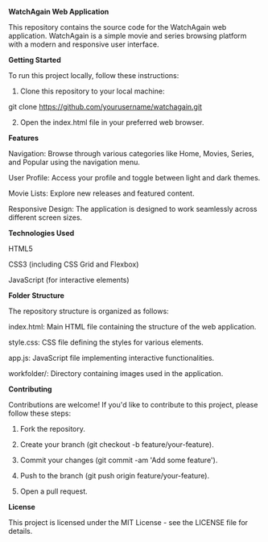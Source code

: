 **WatchAgain Web Application**

This repository contains the source code for the WatchAgain web application. WatchAgain is a simple movie and series browsing platform with a modern and responsive user interface.


**Getting Started**

To run this project locally, follow these instructions:

1. Clone this repository to your local machine:

git clone https://github.com/yourusername/watchagain.git

2. Open the index.html file in your preferred web browser.


**Features**

Navigation: Browse through various categories like Home, Movies, Series, and Popular using the navigation menu.

User Profile: Access your profile and toggle between light and dark themes.

Movie Lists: Explore new releases and featured content.

Responsive Design: The application is designed to work seamlessly across different screen sizes.


**Technologies Used**

HTML5

CSS3 (including CSS Grid and Flexbox)

JavaScript (for interactive elements)


**Folder Structure**

The repository structure is organized as follows:

index.html: Main HTML file containing the structure of the web application.

style.css: CSS file defining the styles for various elements.

app.js: JavaScript file implementing interactive functionalities.

workfolder/: Directory containing images used in the application.


**Contributing**

Contributions are welcome! If you'd like to contribute to this project, please follow these steps:

1. Fork the repository.

2. Create your branch (git checkout -b feature/your-feature).

3. Commit your changes (git commit -am 'Add some feature').

4. Push to the branch (git push origin feature/your-feature).

5. Open a pull request.


**License**

This project is licensed under the MIT License - see the LICENSE file for details.
